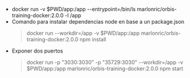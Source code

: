* docker run -v $PWD/app:/app --entrypoint=/bin/ls marlonric/orbis-training-docker:2.0.0 -l /app
* Comando para instalar dependencias node en base a un package.json
    > docker run --workdir=/app -v $PWD/app:/app marlonric/orbis-training-docker:2.0.0 npm install
* Exponer dos puertos
    > docker run -p "3030:3030" -p "35729:3030" --workdir=/app -v $PWD/app:/app marlonric/orbis-training-docker:2.0.0 npm start
    
